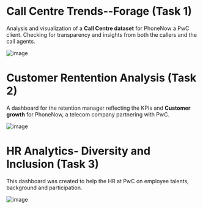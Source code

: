 # Call Centre Trends--Forage (Task 1)
Analysis and visualization of a **Call Centre dataset** for PhoneNow a PwC client. Checking for transparency and insights from both the callers and the call agents.

![image](https://github.com/Temitope-odeyemi/PwC-PowerBI-Virtual-Case-Experience--Forage/assets/113670117/4207fc4e-a7b3-4c35-ae63-e20a0d138c68)

# Customer Rentention Analysis (Task 2)
A dashboard for the retention manager reflecting the KPIs and **Customer growth** for PhoneNow, a telecom company partnering with PwC.

![image](https://github.com/Temitope-odeyemi/PwC-PowerBI-Virtual-Case-Experience--Forage/assets/113670117/e7d38e92-10e9-446e-bff3-9d62b94870c1)
# HR Analytics- Diversity and Inclusion (Task 3)
This dashboard was created to help the HR at PwC on employee talents, background and participation. 

![image](https://github.com/Temitope-odeyemi/PwC-PowerBI-Virtual-Case-Experience--Forage/assets/113670117/678e7a95-41b8-445c-a3be-9ed8472237e4)




